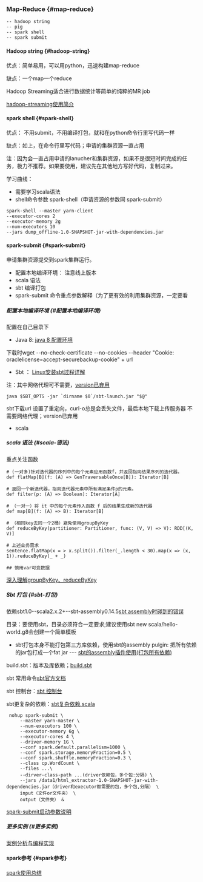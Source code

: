 ### Map-Reduce {#map-reduce}

```
-- hadoop string
-- pig
-- spark shell
-- spark submit
```

#### Hadoop string {#hadoop-string}

优点：简单易用，可以用python，迅速构建map-reduce

缺点：一个map一个reduce

Hadoop Streaming适合进行数据统计等简单的纯粹的MR job

[hadoop-streaming使用简介](http://zhazha.me/%E4%BD%BF%E7%94%A8Python%E5%92%8CHadoop-Streaming%E7%BC%96%E5%86%99MapReduce/)

#### spark shell {#spark-shell}

优点： 不用submit，不用编译打包，就和在python命令行里写代码一样

缺点：如上，在命令行里写代码；申请的集群资源一直占用

注：因为会一直占用申请的lanucher和集群资源，如果不是很短时间完成的任务，极力不推荐。如果要使用，建议先在其他地方写好代码，复制过来。

学习曲线：

* 需要学习scala语法
* shell命令参数 spark-shell（申请资源的参数同 spark-submit）

```
spark-shell --master yarn-client 
--executor-cores 2
--executor-memory 2g
--num-executors 10
--jars dump_offline-1.0-SNAPSHOT-jar-with-dependencies.jar
```

#### spark-submit {#spark-submit}

申请集群资源提交到spark集群运行。

* 配置本地编译环境： 注意线上版本
* scala 语法
* sbt 编译打包
* spark-submit 命令重点参数解释（为了更有效的利用集群资源，一定要看

##### 配置本地编译环境 {#配置本地编译环境}

配置在自己目录下

* Java 8:
  [java 8 配置环境](http://www.jianshu.com/p/014e775a8b8c)

下载时wget --no-check-certificate --no-cookies --header "Cookie: oraclelicense=accept-securebackup-cookie" + url

* Sbt ：
  [Linux安装sbt过程详解](http://blog.csdn.net/ZCF1002797280/article/details/49677881)

注：其中网络代理可不需要，[version已弃用](https://stackoverflow.com/questions/33234229/error-in-verifying-sbt-installation)

    java $SBT_OPTS -jar `dirname $0`/sbt-launch.jar "$@"

sbt下载url 设置了重定向，curl-o总是会丢失文件，最后本地下载上传服务器 不需要网络代理；version已弃用

* scala

##### scala 语法 {#scala-语法}

重点关注函数

```
# (一对多)针对迭代器的序列中的每个元素应用函数f，并返回指向结果序列的迭代器。
def flatMap[B](f: (A) => GenTraversableOnce[B]): Iterator[B] 

# 返回一个新迭代器，指向迭代器元素中所有满足条件p的元素。
def filter(p: (A) => Boolean): Iterator[A]

# （一对一）将 it 中的每个元素传入函数 f 后的结果生成新的迭代器
def map[B](f: (A) => B): Iterator[B]

# （相同key去同一个2桶）避免使用groupByKey
def reduceByKey(partitioner: Partitioner, func: (V, V) => V): RDD[(K, V)]

# 上述业务需求
sentence.flatMap(x = > x.split()).filter(_.length < 30).map(x => (x, 1)).reduceByKey(_ + _)

## 慎用var可变数据
```

[深入理解groupByKey、reduceByKey](http://www.jianshu.com/p/0c6705724cff)

##### Sbt 打包 {#sbt-打包}

依赖sbt1.0--scala2.x.2+--sbt-assembly0.14.5[sbt assembly时碰到的错误](https://huajianmao.github.io/notes/2017-03-22-spark-sbt-assembly/)

目录：要使用sbt，目录必须符合一定要求;建议使用sbt new scala/hello-world.g8会创建一个简单模板

* sbt打包本身不能打包第三方库依赖，使用sbt的assembly pulgin: 把所有依赖的jar包打成一个fat jar ---
  [sbt的assembly插件使用\(打包所有依赖\)](http://www.cnblogs.com/zhangqingping/p/4997324.html)

build.sbt：版本及库依赖；[build.sbt](http://blog.stanzhai.site/shi-yong-sbtgou-jian-scalaxiang-mu/)

sbt 常用命令[sbt官方文档](http://www.scala-sbt.org/0.13/docs/zh-cn/Running.html#%E5%B8%B8%E7%94%A8%E5%91%BD%E4%BB%A4)

sbt 控制台：[sbt 控制台](http://www.importnew.com/4311.html)

sbt更复杂的依赖：[sbt复杂依赖.scala](https://github.com/CSUG/real_world_scala/blob/master/02_sbt.markdown)

```
 nohup spark-submit \
     --master yarn-master \
     --num-executors 100 \
     --executor-memory 6g \
     --executor-cores 4 \
     --driver-memory 1G \
     --conf spark.default.parallelism=1000 \
     --conf spark.storage.memoryFraction=0.5 \
     --conf spark.shuffle.memoryFraction=0.3 \
     --class cp.WordCount \
     --files ...\
     --dirver-class-path ...(driver依赖包，多个包:分隔) \
     --jars /data1/html_extractor-1.0-SNAPSHOT-jar-with-dependencies.jar（driver和executor都需要的包，多个包,分隔） \
     input（文件or文件夹） \
     output（文件夹） &
```

[spark-submit启动参数说明](http://www.jianshu.com/p/9d5234185d68)

##### 更多实例 {#更多实例}

[案例分析与编程实现](https://www.ibm.com/developerworks/cn/opensource/os-cn-spark-practice1/)

#### spark参考 {#spark参考}

[spark使用总结](http://smallx.me/2016/06/07/spark%E4%BD%BF%E7%94%A8%E6%80%BB%E7%BB%93/)

